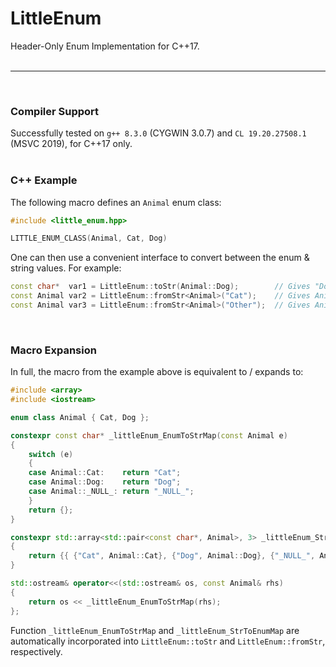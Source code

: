 # LittleEnum

Header-Only Enum Implementation for C++17.
<br><br>

---
<br>

### Compiler Support
Successfully tested on `g++ 8.3.0` (CYGWIN 3.0.7) and `CL 19.20.27508.1` (MSVC 2019), for C++17 only.
<br><br>

### C++ Example
The following macro defines an `Animal` enum class:
```cpp
#include <little_enum.hpp>

LITTLE_ENUM_CLASS(Animal, Cat, Dog)
```
One can then use a convenient interface to convert between the enum & string values. For example:
```cpp
const char*  var1 = LittleEnum::toStr(Animal::Dog);        // Gives "Dog"
const Animal var2 = LittleEnum::fromStr<Animal>("Cat");    // Gives Animal::Cat
const Animal var3 = LittleEnum::fromStr<Animal>("Other");  // Gives Animal::_NULL_
```
<br>

### Macro Expansion
In full, the macro from the example above is equivalent to / expands to:
```cpp
#include <array>
#include <iostream>

enum class Animal { Cat, Dog }; 

constexpr const char* _littleEnum_EnumToStrMap(const Animal e) 
{
    switch (e) 
    {
    case Animal::Cat:    return "Cat";
    case Animal::Dog:    return "Dog";
    case Animal::_NULL_: return "_NULL_";
    } 
    return {}; 
} 

constexpr std::array<std::pair<const char*, Animal>, 3> _littleEnum_StrToEnumMap(Animal) 
{
    return {{ {"Cat", Animal::Cat}, {"Dog", Animal::Dog}, {"_NULL_", Animal::_NULL_} }}; 
} 

std::ostream& operator<<(std::ostream& os, const Animal& rhs)
{
    return os << _littleEnum_EnumToStrMap(rhs); 
};
```
Function `_littleEnum_EnumToStrMap` and `_littleEnum_StrToEnumMap` are automatically incorporated into `LittleEnum::toStr` and `LittleEnum::fromStr`, respectively.
